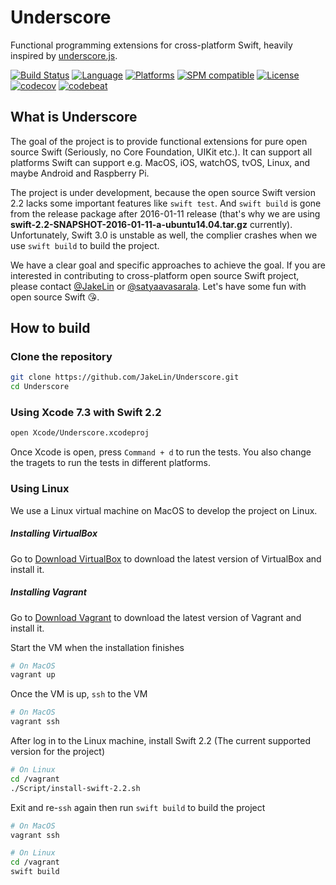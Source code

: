 # Underscore
Functional programming extensions for cross-platform Swift, heavily inspired by [underscore.js](http://underscorejs.org/).

[![Build Status](https://travis-ci.org/JakeLin/Underscore.svg?branch=master)](https://travis-ci.org/JakeLin/Underscore)
[![Language](https://img.shields.io/badge/language-Swift%202.2-orange.svg)](https://swift.org/)
[![Platforms](https://img.shields.io/badge/platform-macos%20%7C%20ios%20%7C%20watchos%20%7C%20tvos%20%7C%20linux-lightgrey.svg)](https://swift.org/about/#platform-support)
[![SPM compatible](https://img.shields.io/badge/SPM-compatible-4BC51D.svg?style=flat)](https://github.com/apple/swift-package-manager)
[![License](https://img.shields.io/github/license/JakeLin/IBAnimatable.svg?style=flat)](https://github.com/JakeLin/Underscore/blob/master/LICENSE)
[![codecov](https://codecov.io/gh/JakeLin/Underscore/branch/master/graph/badge.svg)](https://codecov.io/gh/JakeLin/Underscore)
[![codebeat](https://codebeat.co/badges/44a5f7cb-b2c4-44f1-a1bf-7ddfdb8e4cde)](https://codebeat.co/projects/github-com-jakelin-underscore)

## What is Underscore
The goal of the project is to provide functional extensions for pure open source Swift (Seriously, no Core Foundation, UIKit etc.). It can support all platforms Swift can support e.g. MacOS, iOS, watchOS, tvOS, Linux, and maybe Android and Raspberry Pi.

The project is under development, because the open source Swift version 2.2 lacks some important features like `swift test`. And `swift build` is gone from the release package after 2016-01-11 release (that's why we are using **swift-2.2-SNAPSHOT-2016-01-11-a-ubuntu14.04.tar.gz** currently). Unfortunately, Swift 3.0 is unstable as well, the complier crashes when we use `swift build` to build the project.

We have a clear goal and specific approaches to achieve the goal. If you are interested in contributing to cross-platform open source Swift project, please contact [@JakeLin](https://github.com/JakeLin) or [@satyaavasarala](https://github.com/satyaavasarala). Let's have some fun with open source Swift 😘.

## How to build

### Clone the repository
```bash
git clone https://github.com/JakeLin/Underscore.git
cd Underscore
```

### Using Xcode 7.3 with Swift 2.2
```bash
open Xcode/Underscore.xcodeproj
```

Once Xcode is open, press `Command + d` to run the tests. You also change the tragets to run the tests in different platforms.

### Using Linux

We use a Linux virtual machine on MacOS to develop the project on Linux.

##### Installing VirtualBox
Go to [Download VirtualBox](https://www.virtualbox.org/wiki/Downloads) to download the latest version of VirtualBox and install it.

##### Installing Vagrant
Go to [Download Vagrant](https://www.vagrantup.com/downloads.html) to download the latest version of Vagrant and install it.

Start the VM when the installation finishes

```bash
# On MacOS
vagrant up 
```

Once the VM is up, `ssh` to the VM

```bash
# On MacOS
vagrant ssh
```

After log in to the Linux machine, install Swift 2.2 (The current supported version for the project)

```bash
# On Linux
cd /vagrant
./Script/install-swift-2.2.sh
```

Exit and re-`ssh` again then run `swift build` to build the project

```bash
# On MacOS
vagrant ssh
```

```bash
# On Linux
cd /vagrant
swift build
```



